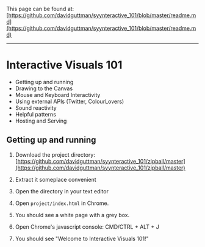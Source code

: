 This page can be found at:  [https://github.com/davidguttman/syynteractive_101/blob/master/readme.md](https://github.com/davidguttman/syynteractive_101/blob/master/readme.md)

---

# Interactive Visuals 101

* Getting up and running
* Drawing to the Canvas
* Mouse and Keyboard Interactivity
* Using external APIs (Twitter, ColourLovers)
* Sound reactivity
* Helpful patterns
* Hosting and Serving


## Getting up and running

1.  Download the project directory: [https://github.com/davidguttman/syynteractive_101/zipball/master](https://github.com/davidguttman/syynteractive_101/zipball/master)

2.  Extract it someplace convenient

3.  Open the directory in your text editor

4.  Open <code>project/index.html</code> in Chrome. 

5.  You should see a white page with a grey box.

6.  Open Chrome's javascript console: CMD/CTRL + ALT + J

7.  You should see "Welcome to Interactive Visuals 101!"